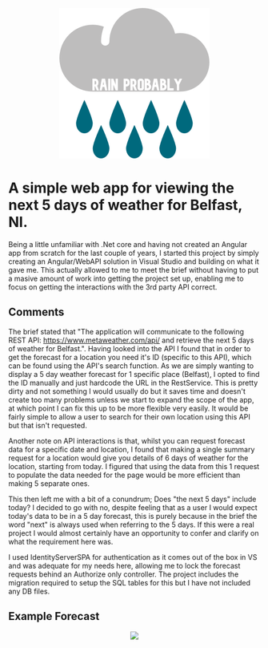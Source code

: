 <p align="center"><img src="https://github.com/dev-john-reid/RainProbably/blob/master/ClientApp/src/assets/rp.png"  width="300" height="300" /></p>

# A simple web app for viewing the next 5 days of weather for Belfast, NI.

Being a little unfamiliar with .Net core and having not created an Angular app from scratch for the last couple of years, I started this project by simply creating an Angular/WebAPI solution in Visual Studio and building on what it gave me. This actually allowed to me to meet the brief without having to put a masive amount of work into getting the project set up, enabling me to focus on getting the interactions with the 3rd party API correct.

## Comments

The brief stated that "The application will communicate to the following REST API: https://www.metaweather.com/api/ and retrieve the next 5 days of weather for Belfast.". Having looked into the API I found that in order to get the forecast for a location you need it's ID (specific to this API), which can be found using the API's search function. As we are simply wanting to display a 5 day weather forecast for 1 specific place (Belfast), I opted to find the ID manually and just hardcode the URL in the RestService. This is pretty dirty and not something I would usually do but it saves time and doesn't create too many problems unless we start to expand the scope of the app, at which point I can fix this up to be more flexible very easily. It would be fairly simple to allow a user to search for their own location using this API but that isn't requested.

Another note on API interactions is that, whilst you can request forecast data for a specific date and location, I found that making a single summary request for a location would give you details of 6 days of weather for the location, starting from today. I figured that using the data from this 1 request to populate the data needed for the page would be more efficient than making 5 separate ones. 

This then left me with a bit of a conundrum; Does "the next 5 days" include today? I decided to go with no, despite feeling that as a user I would expect today's data to be in a 5 day forecast, this is purely because in the brief the word "next" is always used when referring to the 5 days. If this were a real project I would almost certainly have an opportunity to confer and clarify on what the requirement here was.

I used IdentityServerSPA for authentication as it comes out of the box in VS and was adequate for my needs here, allowing me to lock the forecast requests behind an Authorize only controller. The project includes the migration required to setup the SQL tables for this but I have not included any DB files.

## Example Forecast
<p align="center"><img src="https://i.imgur.com/1zB4NrM.png" /></p>


    

